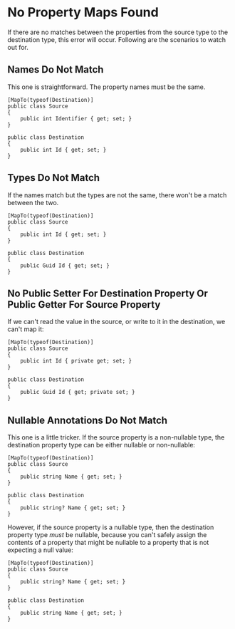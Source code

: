 # No Property Maps Found
If there are no matches between the properties from the source type to the destination type, this error will occur. Following are the scenarios to watch out for.

## Names Do Not Match
This one is straightforward. The property names must be the same.
```
[MapTo(typeof(Destination)]
public class Source
{
	public int Identifier { get; set; }
}

public class Destination
{
	public int Id { get; set; }
}
```

## Types Do Not Match
If the names match but the types are not the same, there won't be a match between the two.
```
[MapTo(typeof(Destination)]
public class Source
{
	public int Id { get; set; }
}

public class Destination
{
	public Guid Id { get; set; }
}
```

## No Public Setter For Destination Property Or Public Getter For Source Property
If we can't read the value in the source, or write to it in the destination, we can't map it:
```
[MapTo(typeof(Destination)]
public class Source
{
	public int Id { private get; set; }
}

public class Destination
{
	public Guid Id { get; private set; }
}
```

## Nullable Annotations Do Not Match
This one is a little tricker. If the source property is a non-nullable type, the destination property type can be either nullable or non-nullable:
```
[MapTo(typeof(Destination)]
public class Source
{
	public string Name { get; set; }
}

public class Destination
{
	public string? Name { get; set; }
}
```
However, if the source property is a nullable type, then the destination property type *must* be nullable, because you can't safely assign the contents of a property that might be nullable to a property that is not expecting a null value:
```
[MapTo(typeof(Destination)]
public class Source
{
	public string? Name { get; set; }
}

public class Destination
{
	public string Name { get; set; }
}
```